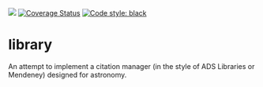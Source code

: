 ![](https://travis-ci.org/gillenbrown/library.svg?branch=master)
[![Coverage Status](https://coveralls.io/repos/github/gillenbrown/library/badge.svg?branch=master)](https://coveralls.io/github/gillenbrown/library?branch=master)
[![Code style: black](https://img.shields.io/badge/code%20style-black-000000.svg)](https://github.com/psf/black)


# library
An attempt to implement a citation manager (in the style of ADS Libraries or Mendeney) designed for astronomy.
